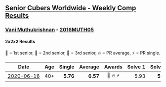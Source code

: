 <style>table {white-space: nowrap;}</style>

## [Senior Cubers Worldwide - Weekly Comp Results](/scw-comp/results/)
### [Vani Muthukrishnan](README.md) - [2016MUTH05](https://www.worldcubeassociation.org/persons/2016MUTH05?event=222)
#### 2x2x2 Results

<span style="white-space: nowrap;">🥇 = 1st senior</span>, <span style="white-space: nowrap;">🥈 = 2nd senior</span>, <span style="white-space: nowrap;">🥉 = 3rd senior</span>, <span style="white-space: nowrap;">🔥 = PR average</span>, <span style="white-space: nowrap;">⚡ = PR single</span>.

| Date | Age | Single | Average | Awards | Solve 1 | Solve 2 | Solve 3 | Solve 4 | Solve 5 | Video |
| :--: | :--: | --: | --: | :--: | --: | --: | --: | --: | --: | :-- |
| [2020-06-16](../../results/222/2020-06-16.md) | 40+ | **5.76** | **6.57** | 🥉 🔥 ⚡ | 5.93 | **5.76** | 6.70 | 8.52 | 7.07 | [Link](https://www.facebook.com/events/604103587178706/permalink/604854257103639/) |


<!-- Global site tag (gtag.js) - Google Analytics -->
<script async src="https://www.googletagmanager.com/gtag/js?id=UA-86348435-3"></script>
<script>window.dataLayer = window.dataLayer || []; function gtag() {dataLayer.push(arguments);} gtag('js', new Date()); gtag('config', 'UA-86348435-3');</script>
